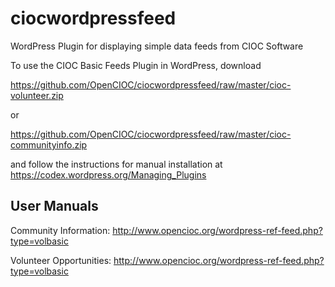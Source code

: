 # ciocwordpressfeed
WordPress Plugin for displaying simple data feeds from CIOC Software

To use the CIOC Basic Feeds Plugin in WordPress, download 

https://github.com/OpenCIOC/ciocwordpressfeed/raw/master/cioc-volunteer.zip 

or

https://github.com/OpenCIOC/ciocwordpressfeed/raw/master/cioc-communityinfo.zip

and follow the instructions for manual installation at https://codex.wordpress.org/Managing_Plugins

## User Manuals ##

Community Information:
http://www.opencioc.org/wordpress-ref-feed.php?type=volbasic

Volunteer Opportunities:
http://www.opencioc.org/wordpress-ref-feed.php?type=volbasic
